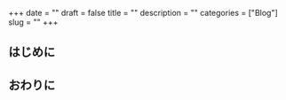 +++
date = ""
draft = false
title = ""
description = ""
categories = ["Blog"]
slug = ""
+++

## はじめに

## おわりに
